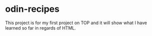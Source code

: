 # odin-recipes

This project is for my first project on TOP and it will show what I have learned so far in regards of HTML.

